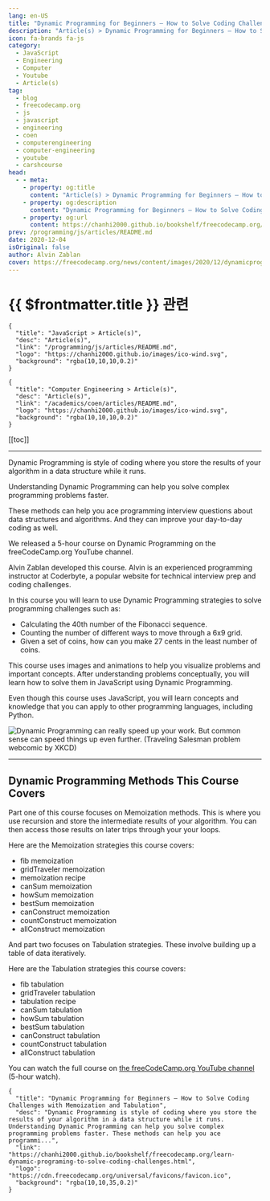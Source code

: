 ```yaml
---
lang: en-US
title: "Dynamic Programming for Beginners – How to Solve Coding Challenges with Memoization and Tabulation"
description: "Article(s) > Dynamic Programming for Beginners – How to Solve Coding Challenges with Memoization and Tabulation"
icon: fa-brands fa-js
category:
  - JavaScript
  - Engineering
  - Computer
  - Youtube
  - Article(s)
tag:
  - blog
  - freecodecamp.org
  - js
  - javascript
  - engineering
  - coen
  - computerengineering
  - computer-engineering
  - youtube
  - carshcourse
head:
  - - meta:
    - property: og:title
      content: "Article(s) > Dynamic Programming for Beginners – How to Solve Coding Challenges with Memoization and Tabulation"
    - property: og:description
      content: "Dynamic Programming for Beginners – How to Solve Coding Challenges with Memoization and Tabulation"
    - property: og:url
      content: https://chanhi2000.github.io/bookshelf/freecodecamp.org/learn-dynamic-programing-to-solve-coding-challenges.html
prev: /programming/js/articles/README.md
date: 2020-12-04
isOriginal: false
author: Alvin Zablan
cover: https://freecodecamp.org/news/content/images/2020/12/dynamicprogramming.png
---
```


# {{ $frontmatter.title }} 관련

```component VPCard
{
  "title": "JavaScript > Article(s)",
  "desc": "Article(s)",
  "link": "/programming/js/articles/README.md",
  "logo": "https://chanhi2000.github.io/images/ico-wind.svg",
  "background": "rgba(10,10,10,0.2)"
}
```

```component VPCard
{
  "title": "Computer Engineering > Article(s)",
  "desc": "Article(s)",
  "link": "/academics/coen/articles/README.md",
  "logo": "https://chanhi2000.github.io/images/ico-wind.svg",
  "background": "rgba(10,10,10,0.2)"
}
```

[[toc]]

---

<SiteInfo
  name="Dynamic Programming for Beginners – How to Solve Coding Challenges with Memoization and Tabulation"
  desc="Dynamic Programming is style of coding where you store the results of your algorithm in a data structure while it runs. Understanding Dynamic Programming can help you solve complex programming problems faster. These methods can help you ace programmi..."
  url="https://freecodecamp.org/news/learn-dynamic-programing-to-solve-coding-challenges"
  logo="https://cdn.freecodecamp.org/universal/favicons/favicon.ico"
  preview="https://freecodecamp.org/news/content/images/2020/12/dynamicprogramming.png"/>

Dynamic Programming is style of coding where you store the results of your algorithm in a data structure while it runs.

Understanding Dynamic Programming can help you solve complex programming problems faster.

These methods can help you ace programming interview questions about data structures and algorithms. And they can improve your day-to-day coding as well.

We released a 5-hour course on Dynamic Programming on the freeCodeCamp.org YouTube channel.

Alvin Zablan developed this course. Alvin is an experienced programming instructor at Coderbyte, a popular website for technical interview prep and coding challenges.

In this course you will learn to use Dynamic Programming strategies to solve programming challenges such as:

- Calculating the 40th number of the Fibonacci sequence.
- Counting the number of different ways to move through a 6x9 grid.
- Given a set of coins, how can you make 27 cents in the least number of coins.

This course uses images and animations to help you visualize problems and important concepts. After understanding problems conceptually, you will learn how to solve them in JavaScript using Dynamic Programming.

Even though this course uses JavaScript, you will learn concepts and knowledge that you can apply to other programming languages, including Python.

![Dynamic Programming can really speed up your work. But common sense can speed things up even further. (Traveling Salesman problem webcomic by [<FontIcon icon="fas fa-globe"/>XKCD](https://xkcd.com/399/))](https://freecodecamp.org/news/content/images/2020/12/image-27.png)

---

## Dynamic Programming Methods This Course Covers

Part one of this course focuses on Memoization methods. This is where you use recursion and store the intermediate results of your algorithm. You can then access those results on later trips through your your loops.

Here are the Memoization strategies this course covers:

- fib memoization
- gridTraveler memoization
- memoization recipe
- canSum memoization
- howSum memoization
- bestSum memoization
- canConstruct memoization
- countConstruct memoization
- allConstruct memoization

And part two focuses on Tabulation strategies. These involve building up a table of data iteratively.

Here are the Tabulation strategies this course covers:

- fib tabulation
- gridTraveler tabulation
- tabulation recipe
- canSum tabulation
- howSum tabulation
- bestSum tabulation
- canConstruct tabulation
- countConstruct tabulation
- allConstruct tabulation

You can watch the full course on [<FontIcon icon="fa-brands fa-youtube"/>the freeCodeCamp.org YouTube channel](https://youtu.be/oBt53YbR9Kk) (5-hour watch).

<VidStack src="youtube/oBt53YbR9Kk" />

<!-- TODO: add ARTICLE CARD -->
```component VPCard
{
  "title": "Dynamic Programming for Beginners – How to Solve Coding Challenges with Memoization and Tabulation",
  "desc": "Dynamic Programming is style of coding where you store the results of your algorithm in a data structure while it runs. Understanding Dynamic Programming can help you solve complex programming problems faster. These methods can help you ace programmi...",
  "link": "https://chanhi2000.github.io/bookshelf/freecodecamp.org/learn-dynamic-programing-to-solve-coding-challenges.html",
  "logo": "https://cdn.freecodecamp.org/universal/favicons/favicon.ico",
  "background": "rgba(10,10,35,0.2)"
}
```
